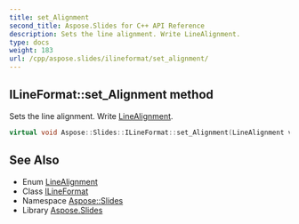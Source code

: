 ```yaml
---
title: set_Alignment
second_title: Aspose.Slides for C++ API Reference
description: Sets the line alignment. Write LineAlignment.
type: docs
weight: 183
url: /cpp/aspose.slides/ilineformat/set_alignment/
---
```

## ILineFormat::set_Alignment method


Sets the line alignment. Write [LineAlignment](../../linealignment/).

```cpp
virtual void Aspose::Slides::ILineFormat::set_Alignment(LineAlignment value)=0
```

## See Also

* Enum [LineAlignment](../../linealignment/)
* Class [ILineFormat](../)
* Namespace [Aspose::Slides](../../)
* Library [Aspose.Slides](../../../)
